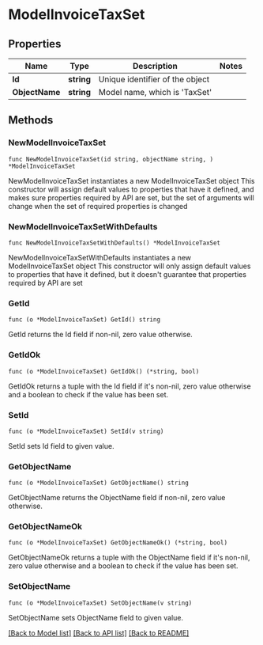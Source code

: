 # ModelInvoiceTaxSet

## Properties

Name | Type | Description | Notes
------------ | ------------- | ------------- | -------------
**Id** | **string** | Unique identifier of the object | 
**ObjectName** | **string** | Model name, which is &#39;TaxSet&#39; | 

## Methods

### NewModelInvoiceTaxSet

`func NewModelInvoiceTaxSet(id string, objectName string, ) *ModelInvoiceTaxSet`

NewModelInvoiceTaxSet instantiates a new ModelInvoiceTaxSet object
This constructor will assign default values to properties that have it defined,
and makes sure properties required by API are set, but the set of arguments
will change when the set of required properties is changed

### NewModelInvoiceTaxSetWithDefaults

`func NewModelInvoiceTaxSetWithDefaults() *ModelInvoiceTaxSet`

NewModelInvoiceTaxSetWithDefaults instantiates a new ModelInvoiceTaxSet object
This constructor will only assign default values to properties that have it defined,
but it doesn't guarantee that properties required by API are set

### GetId

`func (o *ModelInvoiceTaxSet) GetId() string`

GetId returns the Id field if non-nil, zero value otherwise.

### GetIdOk

`func (o *ModelInvoiceTaxSet) GetIdOk() (*string, bool)`

GetIdOk returns a tuple with the Id field if it's non-nil, zero value otherwise
and a boolean to check if the value has been set.

### SetId

`func (o *ModelInvoiceTaxSet) SetId(v string)`

SetId sets Id field to given value.


### GetObjectName

`func (o *ModelInvoiceTaxSet) GetObjectName() string`

GetObjectName returns the ObjectName field if non-nil, zero value otherwise.

### GetObjectNameOk

`func (o *ModelInvoiceTaxSet) GetObjectNameOk() (*string, bool)`

GetObjectNameOk returns a tuple with the ObjectName field if it's non-nil, zero value otherwise
and a boolean to check if the value has been set.

### SetObjectName

`func (o *ModelInvoiceTaxSet) SetObjectName(v string)`

SetObjectName sets ObjectName field to given value.



[[Back to Model list]](../README.md#documentation-for-models) [[Back to API list]](../README.md#documentation-for-api-endpoints) [[Back to README]](../README.md)


